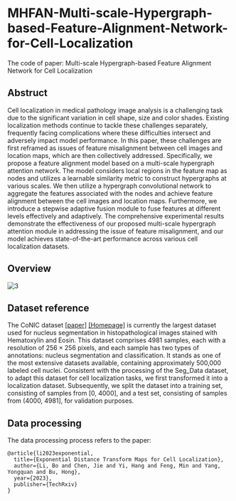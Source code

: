 # MHFAN-Multi-scale-Hypergraph-based-Feature-Alignment-Network-for-Cell-Localization
The code of paper: Multi-scale Hypergraph-based Feature Alignment Network for Cell Localization


## Abstruct
Cell localization in medical pathology image analysis is a challenging task due to the significant variation in cell shape, size and color shades. Existing localization methods continue to tackle these challenges separately, frequently facing complications where these difficulties intersect and adversely impact model performance. In this paper, these challenges are first reframed as issues of feature misalignment between cell images and location maps, which are then collectively addressed. Specifically, we propose a feature alignment model based on a multi-scale hypergraph attention network. The model considers local regions in the feature map as nodes and utilizes a learnable similarity metric to construct hypergraphs at various scales. We then utilize a hypergraph convolutional network to aggregate the features associated with the nodes and achieve feature alignment between the cell images and location maps. Furthermore, we introduce a stepwise adaptive fusion module to fuse features at different levels effectively and adaptively. The comprehensive experimental results demonstrate the effectiveness of our proposed multi-scale hypergraph attention module in addressing the issue of feature misalignment, and our model achieves state-of-the-art performance across various cell localization datasets.

## Overview
![3](https://github.com/Boli-trainee/MHFAN-Model/assets/83391363/a2d6526a-4fce-4b46-850e-5b69a7f5a96a)

## Dataset reference
The CoNIC dataset [[paper]](https://arxiv.org/pdf/2111.14485.pdf) [[Homepage]](https://conic-challenge.grand-challenge.org/) is currently the largest dataset used for nucleus segmentation in histopathological images stained with Hematoxylin and Eosin. This dataset comprises 4981 samples, each with a resolution of $256 \times 256$ pixels, and each sample has two types of annotations: nucleus segmentation and classification. It stands as one of the most extensive datasets available, containing approximately 500,000 labeled cell nuclei. Consistent with the processing of the Seg_Data dataset, to adapt this dataset for cell localization tasks, we first transformed it into a localization dataset. Subsequently, we split the dataset into a training set, consisting of samples from [0, 4000], and a test set, consisting of samples from (4000, 4981], for validation purposes.


## Data processing
The data processing process refers to the paper:
```
@article{li2023exponential,
  title={Exponential Distance Transform Maps for Cell Localization},
  author={Li, Bo and Chen, Jie and Yi, Hang and Feng, Min and Yang, Yongquan and Bu, Hong},
  year={2023},
  publisher={TechRxiv}
}
```
